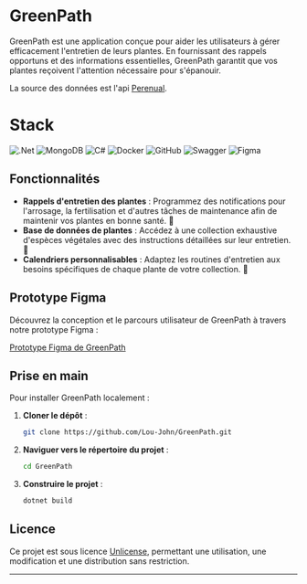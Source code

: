 # GreenPath

GreenPath est une application conçue pour aider les utilisateurs à gérer efficacement l'entretien de leurs plantes. En fournissant des rappels opportuns et des informations essentielles, GreenPath garantit que vos plantes reçoivent l'attention nécessaire pour s'épanouir.

La source des données est l'api [Perenual](https://perenual.com/docs/api).

# Stack
![.Net]( 	https://img.shields.io/badge/.NET-512BD4?style=for-the-badge&logo=dotnet&logoColor=whiteD)
![MongoDB](https://img.shields.io/badge/MongoDB-%234ea94b.svg?style=for-the-badge&logo=mongodb&logoColor=white)
![C#](https://img.shields.io/badge/c%23-%23239120.svg?style=for-the-badge&logo=csharp&logoColor=white)
![Docker](https://img.shields.io/badge/docker-%230db7ed.svg?style=for-the-badge&logo=docker&logoColor=white) 
![GitHub](https://img.shields.io/badge/github-%23121011.svg?style=for-the-badge&logo=github&logoColor=white)
![Swagger](https://img.shields.io/badge/-Swagger-%23Clojure?style=for-the-badge&logo=swagger&logoColor=white)
![Figma](https://img.shields.io/badge/figma-%23F24E1E.svg?style=for-the-badge&logo=figma&logoColor=white)

## Fonctionnalités

- **Rappels d'entretien des plantes** : Programmez des notifications pour l'arrosage, la fertilisation et d'autres tâches de maintenance afin de maintenir vos plantes en bonne santé. 🚨
- **Base de données de plantes** : Accédez à une collection exhaustive d'espèces végétales avec des instructions détaillées sur leur entretien. 📖
- **Calendriers personnalisables** : Adaptez les routines d'entretien aux besoins spécifiques de chaque plante de votre collection. 📅

## Prototype Figma

Découvrez la conception et le parcours utilisateur de GreenPath à travers notre prototype Figma :

[Prototype Figma de GreenPath](https://www.figma.com/proto/bXueCsTAw7atOr7TLrB8zF/Plant-care-app?node-id=1-693&p=f&t=p4iyJJmYINfMyrYS-1&scaling=scale-down&content-scaling=fixed&page-id=0%3A1&starting-point-node-id=1%3A693)

## Prise en main

Pour installer GreenPath localement :

1. **Cloner le dépôt** :
   ```bash
   git clone https://github.com/Lou-John/GreenPath.git
   ```
2. **Naviguer vers le répertoire du projet** :
   ```bash
   cd GreenPath
   ```
3. **Construire le projet** :
   ```bash
   dotnet build
   ```

## Licence

Ce projet est sous licence [Unlicense](https://github.com/Lou-John/GreenPath/blob/master/LICENSE.txt), permettant une utilisation, une modification et une distribution sans restriction.

---
